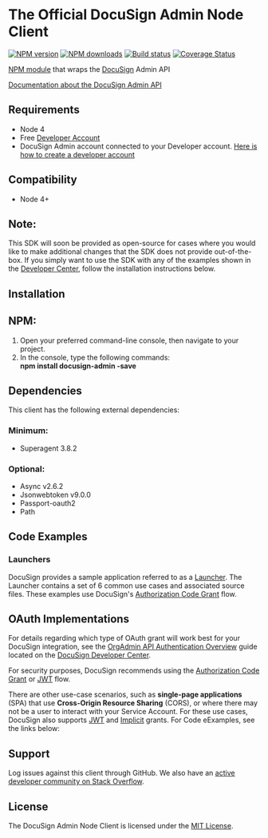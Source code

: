 # The Official DocuSign Admin Node Client

[![NPM version][npm-image]][npm-url]
[![NPM downloads][downloads-image]][downloads-url]
[![Build status][travis-image]][travis-url]
[![Coverage Status][coveralls-image]][coveralls-url]

[NPM module](https://www.npmjs.com/package/docusign-admin) that wraps the <a href="https://www.docusign.com">DocuSign</a> Admin API

[Documentation about the DocuSign Admin API](https://developers.docusign.com/docs/admin-api)

<!---
[Changelog](./CHANGELOG.md)
commented out
-->


## Requirements
- Node 4
- Free [Developer Account](https://go.docusign.com/sandbox/productshot/?elqCampaignId=16531)
- DocuSign Admin account connected to your Developer account. [Here is how to create a developer account](https://go.docusign.com/o/sandbox/?ga=2.70927056.1363819232.1590515244-192278368.1546193875&ECID=20890&elqCampaignId=20890&LS=NA_DEV_BOTH_BetaSite_2020-05&utm_campaign=NA_DEV_BOTH_BetaSite_2020-05&Channel=DDCUS000016968056&cName=DocuSign.com&postActivateUrl=https://developers.docusign.com/)

## Compatibility

- Node 4+

## Note:

This SDK will soon be provided as open-source for cases where you would like to make additional changes that the SDK does not provide out-of-the-box. If you simply want to use the SDK with any of the examples shown in the [Developer Center](https://developers.docusign.com/docs/admin-api/how-to/), follow the installation instructions below.

## Installation

## NPM:

1. Open your preferred command-line console, then navigate to your project.
2. In the console, type the following commands:  
   **npm install docusign-admin -save**


## Dependencies

This client has the following external dependencies:

### Minimum:

- Superagent 3.8.2

### Optional:

- Async v2.6.2
- Jsonwebtoken v9.0.0
- Passport-oauth2
- Path

## Code Examples

### Launchers

DocuSign provides a sample application referred to as a [Launcher](https://github.com/docusign/code-examples-node/). The Launcher contains a set of 6 common use cases and associated source files. These examples use DocuSign&#39;s [Authorization Code Grant](https://developers.docusign.com/platform/auth/authcode/authcode-get-token/) flow.

## OAuth Implementations

For details regarding which type of OAuth grant will work best for your DocuSign integration, see the [OrgAdmin API Authentication Overview](https://developers.docusign.com/docs/orgadmin-api/orgadmin101/auth/) guide located on the [DocuSign Developer Center](https://developers.docusign.com/).

For security purposes, DocuSign recommends using the [Authorization Code Grant](https://developers.docusign.com/platform/auth/authcode/authcode-get-token/) or [JWT](https://developers.docusign.com/platform/auth/jwt/) flow.

There are other use-case scenarios, such as **single-page applications** (SPA) that use **Cross-Origin Resource Sharing** (CORS), or where there may not be a user to interact with your Service Account. For these use cases, DocuSign also supports [JWT](https://developers.docusign.com/platform/auth/jwt/jwt-get-token/) and [Implicit](https://developers.docusign.com/platform/auth/implicit/implicit-get-token/) grants. For Code eExamples, see the links below:


## Support

Log issues against this client through GitHub. We also have an [active developer community on Stack Overflow](http://stackoverflow.com/questions/tagged/docusignapi).

## License

The DocuSign Admin Node Client is licensed under the [MIT License](https://github.com/docusign/docusign-orgadmin-node-client/blob/master/LICENSE).

[npm-image]: https://img.shields.io/npm/v/docusign-admin.svg?style=flat
[npm-url]: https://npmjs.org/package/docusign-admin
[downloads-image]: https://img.shields.io/npm/dm/docusign-orgadmin.svg?style=flat
[downloads-url]: https://npmjs.org/package/docusign-admin
[travis-image]: https://img.shields.io/travis/docusign/docusign-admin-node-client.svg?style=flat
[travis-url]: https://travis-ci.org/docusign/docusign-admin-node-client
[coveralls-image]: https://coveralls.io/repos/github/docusign/docusign-admin-node-client/badge.svg?branch=master
[coveralls-url]: https://coveralls.io/github/docusign/docusign-admin-node-client?branch=master
